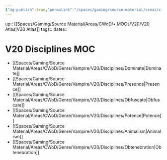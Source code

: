 ```yaml
---
{"dg-publish":true,"permalink":"/spaces/gaming/source-material/areas/c-wo-d/mo-cs/v20/v20-disciplines-moc/","dgHomeLink":true,"dgPassFrontmatter":true}
---
```


up:: [[Spaces/Gaming/Source Material/Areas/CWoD/• MOCs/V20/V20 Atlas|V20 Atlas]]
tags:: 
dates:: 


# V20 Disciplines MOC


- [[Spaces/Gaming/Source Material/Areas/CWoD/Genre/Vampire/V20/Disciplines/Dominate|Dominate]]
- [[Spaces/Gaming/Source Material/Areas/CWoD/Genre/Vampire/V20/Disciplines/Presence|Presence]]
- [[Spaces/Gaming/Source Material/Areas/CWoD/Genre/Vampire/V20/Disciplines/Obfuscate|Obfuscate]]
- [[Spaces/Gaming/Source Material/Areas/CWoD/Genre/Vampire/V20/Disciplines/Potence|Potence]]
- [[Spaces/Gaming/Source Material/Areas/CWoD/Genre/Vampire/V20/Disciplines/Animalism|Animalism]]
- [[Spaces/Gaming/Source Material/Areas/CWoD/Genre/Vampire/V20/Disciplines/Obtenebration|Obtenebration]]


